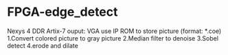 # FPGA-edge_detect
Nexys 4 DDR Artix-7
ouput: VGA
use IP ROM to store picture (format: *.coe)
1.Convert colored picture to gray picture
2.Median filter to denoise
3.Sobel detect
4.erode and dilate

